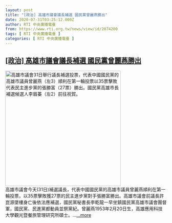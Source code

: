 ```yaml
---
layout: post
title: "[政治] 高雄市議會議長補選 國民黨曾麗燕勝出"
date: 2020-07-31T03:25:12.000Z
author: RTI 中央廣播電臺
from: https://www.rti.org.tw/news/view/id/2074200
tags: [ RTI 中央廣播電臺 ]
categories: [ RTI 中央廣播電臺 ]
---
```

<!--1596165912000-->
[[政治] 高雄市議會議長補選 國民黨曾麗燕勝出](https://www.rti.org.tw/news/view/id/2074200)
------

<div>
<img src="https://static.rti.org.tw/assets/thumbnails/2020/07/31/20200731000013M.jpg" width="360" alt="高雄市議會31日舉行議長補選投票，代表中國國民黨的高雄市議員曾麗燕（左3）順利在第一輪投票以35票擊敗代表民主進步黨的張勝富（27票）勝出。國民黨高雄市長補選候選人李眉蓁（左2）前往祝賀。" title="高雄市議會31日舉行議長補選投票，代表中國國民黨的高雄市議員曾麗燕（左3）順利在第一輪投票以35票擊敗代表民主進步黨的張勝富（27票）勝出。國民黨高雄市長補選候選人李眉蓁（左2）前往祝賀。"><br>高雄市議會今天(31日)補選議長，代表中國國民黨的高雄市議員曾麗燕順利在第一輪投票，以35票擊敗獲27票的民主進步黨對手張勝富勝出。高雄市議會前議長許崑源墜樓身亡後依法應補選，國民黨秘書長李乾龍一早坐鎮國民黨高雄市議會團督軍，國民黨、民進黨都動員並祭黨紀。曾麗燕1953年2月20日生，高雄應用科技大學觀光暨餐旅管理研究所碩士。...<a target="_blank" href="https://www.rti.org.tw/news/view/id/2074200">...more</a>
</div>

